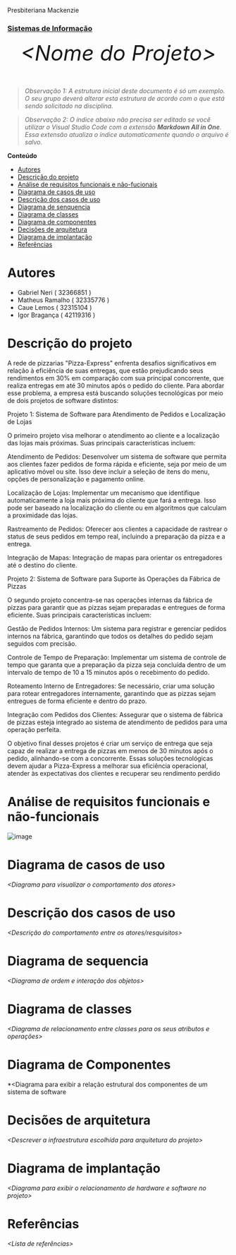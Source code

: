 Presbiteriana Mackenzie</a></h2>
<h3><a href= "https://www.mackenzie.br/graduacao/sao-paulo-higienopolis/sistemas-de-informacao">Sistemas de Informação</a></h3>


<font size="+12"><center>
*&lt;Nome do Projeto&gt;*
</center></font>

>*Observação 1: A estrutura inicial deste documento é só um exemplo. O seu grupo deverá alterar esta estrutura de acordo com o que está sendo solicitado na disciplina.*

>*Observação 2: O índice abaixo não precisa ser editado se você utilizar o Visual Studio Code com a extensão **Markdown All in One**. Essa extensão atualiza o índice automaticamente quando o arquivo é salvo.*

**Conteúdo**

- [Autores](#nome-alunos)
- [Descrição do projeto](#introdução-do-projeto)
- [Análise de requisitos funcionais e não-fucionais](#descrição-dos-requisitos)
- [Diagrama de casos de uso](#diagrama-de-comportamento-atores)
- [Descrição dos casos de uso](#descrição-das-funcões)
- [Diagrama de senquencia](#diagrama-de-ordem-interações)
- [Diagrama de classes](#diagrama-orientado-objetos)
- [Diagrama de componentes](#diagrama-estrutura-componente)
- [Decisões de arquitetura](#decisões-de-arquitetura)
- [Diagrama de implantação](#diagrama-de-hardware-software)
- [Referências](#referências)


# Autores

* Gabriel Neri ( 32366851 )
* Matheus Ramalho ( 32335776 )
* Caue Lemos ( 32315104 )
* Igor Bragança ( 42119316 ) 

# Descrição do projeto

A rede de pizzarias "Pizza-Express" enfrenta desafios significativos em relação à eficiência de suas entregas, que estão prejudicando seus rendimentos em 30% em comparação com sua principal concorrente, que realiza entregas em até 30 minutos após o pedido do cliente. Para abordar esse problema, a empresa está buscando soluções tecnológicas por meio de dois projetos de software distintos:

Projeto 1: Sistema de Software para Atendimento de Pedidos e Localização de Lojas

O primeiro projeto visa melhorar o atendimento ao cliente e a localização das lojas mais próximas. Suas principais características incluem:

Atendimento de Pedidos: Desenvolver um sistema de software que permita aos clientes fazer pedidos de forma rápida e eficiente, seja por meio de um aplicativo móvel ou site. Isso deve incluir a seleção de itens do menu, opções de personalização e pagamento online.

Localização de Lojas: Implementar um mecanismo que identifique automaticamente a loja mais próxima do cliente que fará a entrega. Isso pode ser baseado na localização do cliente ou em algoritmos que calculam a proximidade das lojas.

Rastreamento de Pedidos: Oferecer aos clientes a capacidade de rastrear o status de seus pedidos em tempo real, incluindo a preparação da pizza e a entrega.

Integração de Mapas: Integração de mapas para orientar os entregadores até o destino do cliente.

Projeto 2: Sistema de Software para Suporte às Operações da Fábrica de Pizzas

O segundo projeto concentra-se nas operações internas da fábrica de pizzas para garantir que as pizzas sejam preparadas e entregues de forma eficiente. Suas principais características incluem:

Gestão de Pedidos Internos: Um sistema para registrar e gerenciar pedidos internos na fábrica, garantindo que todos os detalhes do pedido sejam seguidos com precisão.

Controle de Tempo de Preparação: Implementar um sistema de controle de tempo que garanta que a preparação da pizza seja concluída dentro de um intervalo de tempo de 10 a 15 minutos após o recebimento do pedido.

Roteamento Interno de Entregadores: Se necessário, criar uma solução para rotear entregadores internamente, garantindo que as pizzas sejam entregues de forma eficiente e dentro do prazo.

Integração com Pedidos dos Clientes: Assegurar que o sistema de fábrica de pizzas esteja integrado ao sistema de atendimento de pedidos para uma operação perfeita.

O objetivo final desses projetos é criar um serviço de entrega que seja capaz de realizar a entrega de pizzas em menos de 30 minutos após o pedido, alinhando-se com a concorrente. Essas soluções tecnológicas devem ajudar a Pizza-Express a melhorar sua eficiência operacional, atender às expectativas dos clientes e recuperar seu rendimento perdido

# Análise de requisitos funcionais e não-funcionais

![image](https://github.com/Neri04/PAYSANDU/assets/124932890/5d0693de-8c1b-4634-84de-6cecec440a93)

# Diagrama de casos de uso

*&lt;Diagrama para visualizar o comportamento dos atores&gt;*

# Descrição dos casos de uso

*&lt;Descrição do comportamento entre os atores/resquisitos&gt;*

# Diagrama de sequencia

*&lt;Diagrama de ordem e interação dos objetos&gt;*

# Diagrama de classes

*&lt;Diagrama de relacionamento entre classes para os seus atributos e operações&gt;*

# Diagrama de Componentes

*&lt;Diagrama para exibir a relação estrutural dos componentes de um sistema de software

# Decisões de arquitetura

*&lt;Descrever a infraestrutura escolhida para arquitetura do projeto&gt;*

# Diagrama de implantação

*&lt;Diagrama para exibir o relacionamento de hardware e software no projeto&gt;*

# Referências

*&lt;Lista de referências&gt;*
